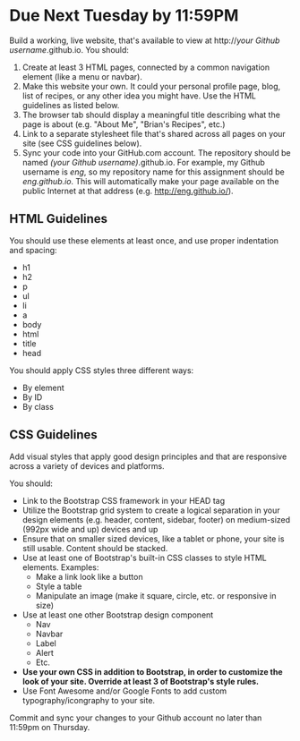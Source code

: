 # Due Next Tuesday by 11:59PM

Build a working, live website, that's available to view at http://*your Github username*.github.io. You should:

1. Create at least 3 HTML pages, connected by a common navigation element (like a menu or navbar).
2. Make this website your own. It could your personal profile page, blog, list of recipes, or any other idea you might have. Use the HTML guidelines as listed below.
3. The browser tab should display a meaningful title describing what the page is about (e.g. "About Me", "Brian's Recipes", etc.)
4. Link to a separate stylesheet file that's shared across all pages on your site (see CSS guidelines below).
5. Sync your code into your GitHub.com account. The repository should be named *(your Github username)*.github.io. For example, my Github username is *eng*, so my repository name for this assignment should be *eng.github.io*. This will automatically make your page available on the public Internet at that address (e.g. http://eng.github.io/).

## HTML Guidelines

You should use these elements at least once, and use proper indentation and spacing:

* h1
* h2
* p
* ul
* li
* a
* body
* html
* title
* head

You should apply CSS styles three different ways:

* By element
* By ID
* By class

## CSS Guidelines

Add visual styles that apply good design principles and that are responsive across a variety of devices and platforms.

You should:

- Link to the Bootstrap CSS framework in your HEAD tag
- Utilize the Bootstrap grid system to create a logical separation in your design elements (e.g. header, content, sidebar, footer) on medium-sized (992px wide and up) devices and up
- Ensure that on smaller sized devices, like a tablet or phone, your site is still usable. Content should be stacked.
- Use at least one of Bootstrap's built-in CSS classes to style HTML elements. Examples:
  - Make a link look like a button
  - Style a table
  - Manipulate an image (make it square, circle, etc. or responsive in size)
- Use at least one other Bootstrap design component
  - Nav
  - Navbar
  - Label
  - Alert
  - Etc.
- **Use your own CSS in addition to Bootstrap, in order to customize the look of your site. Override at least 3 of Bootstrap's style rules.**
- Use Font Awesome and/or Google Fonts to add custom typography/icongraphy to your site.

Commit and sync your changes to your Github account no later than 11:59pm on Thursday.
